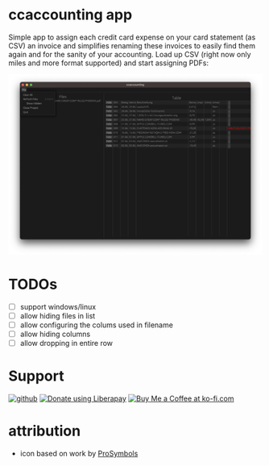 
# ccaccounting app

Simple app to assign each credit card expense on your card statement (as CSV) an invoice and simplifies renaming these invoices to easily find them again and for the sanity of your accounting. Load up CSV (right now only miles and more format supported) and start assigning PDFs:

![](assets/screenshot-01.png)

# TODOs

* [ ] support windows/linux
* [ ] allow hiding files in list
* [ ] allow configuring the colums used in filename
* [ ] allow hiding columns
* [ ] allow dropping in entire row

# Support

[![github](https://img.shields.io/badge/-GitHub%20Sponsors-fafbfc?logo=GitHub%20Sponsors)](https://github.com/sponsors/extrawurst) 
<a href="https://liberapay.com/extrawurst/donate"><img alt="Donate using Liberapay" src="https://liberapay.com/assets/widgets/donate.svg"></a> 
<a href='https://ko-fi.com/B0B6GMW1T' target='_blank'><img height='36' style='border:0px;height:36px;' src='https://storage.ko-fi.com/cdn/kofi4.png?v=3' border='0' alt='Buy Me a Coffee at ko-fi.com' /></a>

# attribution

* icon based on work by [ProSymbols](https://thenounproject.com/prosymbols/)